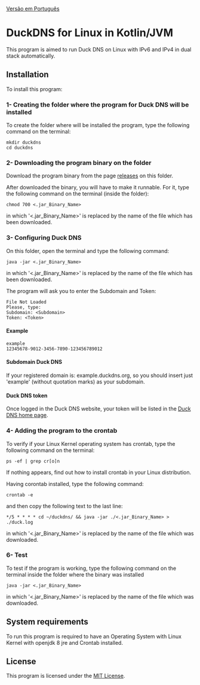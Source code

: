 [Versão em Português](README.md)

# DuckDNS for Linux in Kotlin/JVM

This program is aimed to run Duck DNS on Linux with IPv6 and IPv4 in dual stack automatically.

## Installation

To install this program:

### 1- Creating the folder where the program for Duck DNS will be installed

To create the folder where will be installed the program, type the following command on the terminal:

```
mkdir duckdns
cd duckdns
```

### 2- Downloading the program binary on the folder

Download the program binary from the page [releases](https://github.com/Henriquemcc/Duck_DNS_Kotlin_JVM/releases) on this
folder.

After downloaded the binary, you will have to make it runnable. For it, type the following command on the 
terminal (inside
the folder):

```
chmod 700 <.jar_Binary_Name>
```

in which '<.jar_Binary_Name>' is replaced by the name of the file which has been downloaded.

### 3- Configuring Duck DNS

On this folder, open the terminal and type the following command:

```
java -jar <.jar_Binary_Name>
```

in which '<.jar_Binary_Name>' is replaced by the name of the file which has been downloaded.

The program will ask you to enter the Subdomain and Token:

```
File Not Loaded
Please, type:
Subdomain: <Subdomain> 
Token: <Token>
```

#### Example

```
example
12345678-9012-3456-7890-123456789012
```

#### Subdomain Duck DNS

If your registered domain is: example.duckdns.org, so you should insert just 'example' (without quotation marks) as your
subdomain.

#### Duck DNS token

Once logged in the Duck DNS website, your token will be listed in the [Duck DNS home page](https://www.duckdns.org/).

### 4- Adding the program to the crontab

To verify if your Linux Kernel operating system has crontab, type the following command on the terminal:

```
ps -ef | grep cr[o]n
```

If nothing appears, find out how to install crontab in your Linux distribution.

Having corontab installed, type the following command:

```
crontab -e
```

and then copy the following text to the last line:

```
*/5 * * * * cd ~/duckdns/ && java -jar ./<.jar_Binary_Name> > ./duck.log
```

in which '<.jar_Binary_Name>' is replaced by the name of the file which was downloaded.

### 6- Test

To test if the program is working, type the following command on the terminal inside the folder where the binary was
installed

```
java -jar <.jar_Binary_Name>
```

in which '<.jar_Binary_Name>' is replaced by the name of the file which was downloaded.

## System requirements

To run this program is required to have an Operating System with Linux Kernel with openjdk 8 jre and Crontab installed.

## License

This program is licensed under the [MIT License](LICENSE).